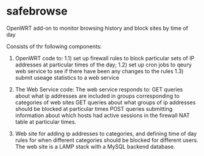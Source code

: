 # safebrowse
OpenWRT add-on to monitor browsing history and block sites by time of day

Consists of thr following components:
1) OpenWRT code to:
  1.1) set up firewall rules to block particular sets of IP addresses at particular times of the day;
  1.2) set up cron jobs to qeury web service to see if there have been any changes to the rules
  1.3) submit useage statistics to a web service


2) The Web Service code:
  The web service responds to:
    GET queries about what ip addresses are included in groups corresponding to categories of web sites
    GET queries about what groups of ip addresses should be blocked at particular times
    POST queries submitting information about which hosts had active sessions in the firewall NAT table at particular times.
  
3) Web site for adding ip addresses to categories, and defining time of day rules for when different categories should be blocked for different users. The web site is a LAMP stack with a MySQL backend database.

